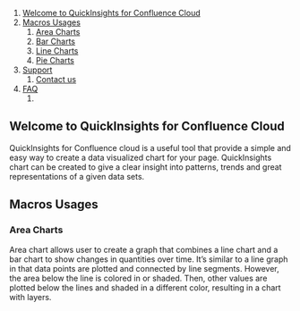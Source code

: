 
1. [Welcome to QuickInsights for Confluence Cloud](#intro)
2. [Macros Usages](#macrousage)
    1. [Area Charts](#areachart)
    2. [Bar Charts](#barchart)
    3. [Line Charts](#linechart)
    4. [Pie Charts](#piechart)
3. [Support](#support)
    1. [Contact us](#contactus)
4. [FAQ](#faq)
    1. []()


## Welcome to QuickInsights for Confluence Cloud <a name="intro"></a> ##
QuickInsights for Confluence cloud is a useful tool that provide a simple and easy way to create a data visualized chart for your page. QuickInsights chart can be created to give a clear insight into patterns, trends and great representations of a given data sets. 


## Macros Usages <a name="macrousage"></a> ##
### Area Charts <a name="areachart"></a> ###
Area chart allows user to create a graph that combines a line chart and a bar chart to show changes in quantities over time. It’s similar to a line graph in that data points are plotted and connected by line segments. However, the area below the line is colored in or shaded. Then, other values are plotted below the lines and shaded in a different color, resulting in a chart with layers.